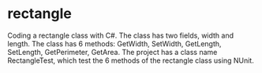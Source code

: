 # rectangle
  Coding a rectangle class with C#. 
  The class has two fields, width and length.
  The class has 6 methods: GetWidth, SetWidth, GetLength, SetLength, GetPerimeter, GetArea.
  The project has a class name RectangleTest, which test the 6 methods of the rectangle class using NUnit.
